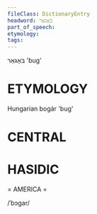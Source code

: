 ```yaml
---
fileClass: DictionaryEntry
headword: באָגאַר
part_of_speech: 
etymology: 
tags: 
---
```

באָגאַר
'bug'

ETYMOLOGY
===========
Hungarian bogár 'bug'

CENTRAL
========

HASIDIC
=======
= AMERICA = 

/ˈbɔgar/